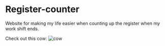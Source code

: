 # Register-counter
Website for making my life easier when counting up the register when my work shift ends.

Check out this cow:
![cow](https://thumbs.gfycat.com/DarlingObviousAndeancondor-max-14mb.gif)
